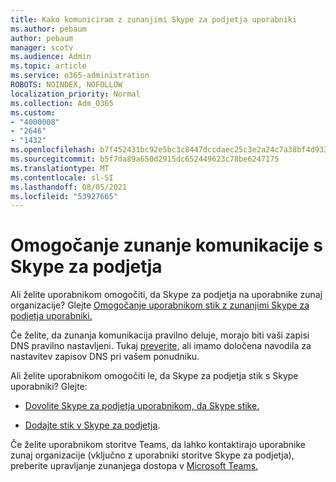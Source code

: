 ```yaml
---
title: Kako komuniciram z zunanjimi Skype za podjetja uporabniki
ms.author: pebaum
author: pebaum
manager: scotv
ms.audience: Admin
ms.topic: article
ms.service: o365-administration
ROBOTS: NOINDEX, NOFOLLOW
localization_priority: Normal
ms.collection: Adm_O365
ms.custom:
- "4000008"
- "2646"
- "1432"
ms.openlocfilehash: b7f452431bc92e5bc3c8447dccdaec25c3e2a24c7a38bf4d933d3f125e4d2d35
ms.sourcegitcommit: b5f7da89a650d2915dc652449623c78be6247175
ms.translationtype: MT
ms.contentlocale: sl-SI
ms.lasthandoff: 08/05/2021
ms.locfileid: "53927665"
---
```

# <a name="allow-external-communications-with-skype-for-business"></a>Omogočanje zunanje komunikacije s Skype za podjetja 

Ali želite uporabnikom omogočiti, da Skype za podjetja na uporabnike zunaj organizacije? Glejte [Omogočanje uporabnikom stik z zunanjimi Skype za podjetja uporabniki.](https://docs.microsoft.com/skypeforbusiness/set-up-skype-for-business-online/allow-users-to-contact-external-skype-for-business-users)

Če želite, da zunanja komunikacija pravilno deluje, morajo biti vaši zapisi DNS pravilno nastavljeni. Tukaj [preverite,](https://docs.microsoft.com/microsoft-365/admin/get-help-with-domains/set-up-your-domain-host-specific-instructions) ali imamo določena navodila za nastavitev zapisov DNS pri vašem ponudniku. 

Ali želite uporabnikom omogočiti le, da Skype za podjetja stik s Skype uporabniki? Glejte:

- [Dovolite Skype za podjetja uporabnikom, da Skype stike.](https://docs.microsoft.com/skypeforbusiness/set-up-skype-for-business-online/let-skype-for-business-users-add-skype-contacts) 

- [Dodajte stik v Skype za podjetja](https://support.office.com/article/add-a-contact-in-skype-for-business-89338023-2adf-4f5c-90b6-f8b6f72fadd1).


Če želite uporabnikom storitve Teams, da lahko kontaktirajo uporabnike zunaj organizacije (vključno z uporabniki storitve Skype za podjetja), preberite upravljanje zunanjega dostopa v [Microsoft Teams.](https://docs.microsoft.com/microsoftteams/let-your-teams-users-communicate-with-other-people) 